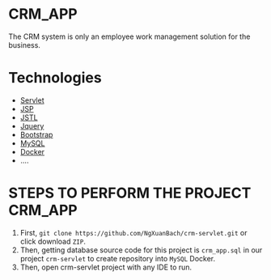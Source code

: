 # CRM_APP
The CRM system is only an employee work management solution for the business.
# Technologies
* [Servlet](https://www.tutorialspoint.com/servlets/index.htm)
* [JSP](https://www.tutorialspoint.com/jsp/index.htm)
* [JSTL](https://www.tutorialspoint.com/jsp/jsp_standard_tag_library.htm)
* [Jquery](https://www.tutorialspoint.com/jquery/index.htm)
* [Bootstrap](https://getbootstrap.com/docs/5.0/getting-started/introduction/)
* [MySQL](https://www.tutorialspoint.com/mysql/index.htm)
* [Docker](https://www.tutorialspoint.com/docker/index.htm)
* ....
# STEPS TO PERFORM THE PROJECT CRM_APP
1. First, ```git clone https://github.com/NgXuanBach/crm-servlet.git``` or click download ```ZIP```.
2. Then, getting database source code for this project is ```crm_app.sql``` in our project ```crm-servlet``` to create repository into ```MySQL``` Docker.
3. Then, open crm-servlet project with any IDE to run.
